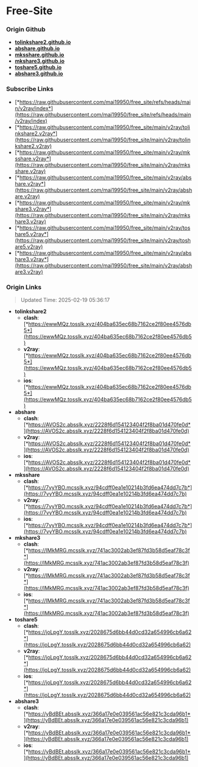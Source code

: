 # Free-Site

### Origin Github

- [**tolinkshare2.github.io**](https://github.com/tolinkshare2/tolinkshare2.github.io)
- [**abshare.github.io**](https://github.com/abshare/abshare.github.io)
- [**mksshare.github.io**](https://github.com/mksshare/mksshare.github.io)
- [**mkshare3.github.io**](https://github.com/mkshare3/mkshare3.github.io)
- [**toshare5.github.io**](https://github.com/toshare5/toshare5.github.io)
- [**abshare3.github.io**](https://github.com/abshare3/abshare3.github.io)

### Subscribe Links

- [*https://raw.githubusercontent.com/mai19950/free_site/refs/heads/main/v2ray/index*](https://raw.githubusercontent.com/mai19950/free_site/refs/heads/main/v2ray/index)
- [*https://raw.githubusercontent.com/mai19950/free_site/main/v2ray/tolinkshare2.v2ray*](https://raw.githubusercontent.com/mai19950/free_site/main/v2ray/tolinkshare2.v2ray)
- [*https://raw.githubusercontent.com/mai19950/free_site/main/v2ray/mksshare.v2ray*](https://raw.githubusercontent.com/mai19950/free_site/main/v2ray/mksshare.v2ray)
- [*https://raw.githubusercontent.com/mai19950/free_site/main/v2ray/abshare.v2ray*](https://raw.githubusercontent.com/mai19950/free_site/main/v2ray/abshare.v2ray)
- [*https://raw.githubusercontent.com/mai19950/free_site/main/v2ray/mkshare3.v2ray*](https://raw.githubusercontent.com/mai19950/free_site/main/v2ray/mkshare3.v2ray)
- [*https://raw.githubusercontent.com/mai19950/free_site/main/v2ray/toshare5.v2ray*](https://raw.githubusercontent.com/mai19950/free_site/main/v2ray/toshare5.v2ray)
- [*https://raw.githubusercontent.com/mai19950/free_site/main/v2ray/abshare3.v2ray*](https://raw.githubusercontent.com/mai19950/free_site/main/v2ray/abshare3.v2ray)

### Origin Links

> Updated Time: 2025-02-19 05:36:17

- **tolinkshare2**
  - **clash**: [*https://ewwMQz.tosslk.xyz/404ba635ec68b7162ce2f80ee4576db5*](https://ewwMQz.tosslk.xyz/404ba635ec68b7162ce2f80ee4576db5)
  - **v2ray**: [*https://ewwMQz.tosslk.xyz/404ba635ec68b7162ce2f80ee4576db5*](https://ewwMQz.tosslk.xyz/404ba635ec68b7162ce2f80ee4576db5)
  - **ios**: [*https://ewwMQz.tosslk.xyz/404ba635ec68b7162ce2f80ee4576db5*](https://ewwMQz.tosslk.xyz/404ba635ec68b7162ce2f80ee4576db5)
- **abshare**
  - **clash**: [*https://AVOS2c.absslk.xyz/2228f6d154123404f2f8ba01d470fe0d*](https://AVOS2c.absslk.xyz/2228f6d154123404f2f8ba01d470fe0d)
  - **v2ray**: [*https://AVOS2c.absslk.xyz/2228f6d154123404f2f8ba01d470fe0d*](https://AVOS2c.absslk.xyz/2228f6d154123404f2f8ba01d470fe0d)
  - **ios**: [*https://AVOS2c.absslk.xyz/2228f6d154123404f2f8ba01d470fe0d*](https://AVOS2c.absslk.xyz/2228f6d154123404f2f8ba01d470fe0d)
- **mksshare**
  - **clash**: [*https://7vyYBO.mcsslk.xyz/94cdff0ea1e10214b3fd6ea474dd7c7b*](https://7vyYBO.mcsslk.xyz/94cdff0ea1e10214b3fd6ea474dd7c7b)
  - **v2ray**: [*https://7vyYBO.mcsslk.xyz/94cdff0ea1e10214b3fd6ea474dd7c7b*](https://7vyYBO.mcsslk.xyz/94cdff0ea1e10214b3fd6ea474dd7c7b)
  - **ios**: [*https://7vyYBO.mcsslk.xyz/94cdff0ea1e10214b3fd6ea474dd7c7b*](https://7vyYBO.mcsslk.xyz/94cdff0ea1e10214b3fd6ea474dd7c7b)
- **mkshare3**
  - **clash**: [*https://IMkMRG.mcsslk.xyz/741ac3002ab3ef87fd3b58d5eaf78c3f*](https://IMkMRG.mcsslk.xyz/741ac3002ab3ef87fd3b58d5eaf78c3f)
  - **v2ray**: [*https://IMkMRG.mcsslk.xyz/741ac3002ab3ef87fd3b58d5eaf78c3f*](https://IMkMRG.mcsslk.xyz/741ac3002ab3ef87fd3b58d5eaf78c3f)
  - **ios**: [*https://IMkMRG.mcsslk.xyz/741ac3002ab3ef87fd3b58d5eaf78c3f*](https://IMkMRG.mcsslk.xyz/741ac3002ab3ef87fd3b58d5eaf78c3f)
- **toshare5**
  - **clash**: [*https://joLpgY.tosslk.xyz/2028675d6bb44d0cd32a654996cb6a62*](https://joLpgY.tosslk.xyz/2028675d6bb44d0cd32a654996cb6a62)
  - **v2ray**: [*https://joLpgY.tosslk.xyz/2028675d6bb44d0cd32a654996cb6a62*](https://joLpgY.tosslk.xyz/2028675d6bb44d0cd32a654996cb6a62)
  - **ios**: [*https://joLpgY.tosslk.xyz/2028675d6bb44d0cd32a654996cb6a62*](https://joLpgY.tosslk.xyz/2028675d6bb44d0cd32a654996cb6a62)
- **abshare3**
  - **clash**: [*https://yBdBEt.absslk.xyz/366a17e0e039561ac56e821c3cda96b1*](https://yBdBEt.absslk.xyz/366a17e0e039561ac56e821c3cda96b1)
  - **v2ray**: [*https://yBdBEt.absslk.xyz/366a17e0e039561ac56e821c3cda96b1*](https://yBdBEt.absslk.xyz/366a17e0e039561ac56e821c3cda96b1)
  - **ios**: [*https://yBdBEt.absslk.xyz/366a17e0e039561ac56e821c3cda96b1*](https://yBdBEt.absslk.xyz/366a17e0e039561ac56e821c3cda96b1)

